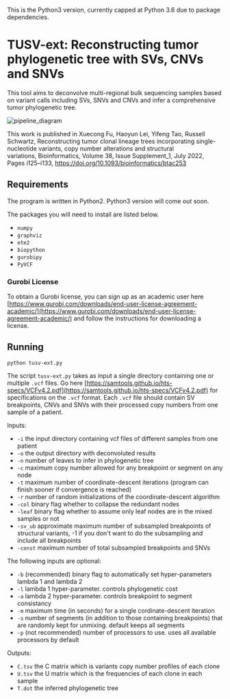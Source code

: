 This is the Python3 version, currently capped at Python 3.6 due to package dependencies.

# TUSV-ext: Reconstructing tumor phylogenetic tree with SVs, CNVs and SNVs

This tool aims to deconvolve multi-regional bulk sequencing samples based on variant calls including SVs, SNVs and CNVs and infer a comprehensive tumor phylogenetic tree.

![pipeline_diagram](https://user-images.githubusercontent.com/44757116/178637052-cdf9be5a-687c-4d13-b8db-e886b506646c.png)

This work is published in Xuecong Fu, Haoyun Lei, Yifeng Tao, Russell Schwartz, Reconstructing tumor clonal lineage trees incorporating single-nucleotide variants, copy number alterations and structural variations, Bioinformatics, Volume 38, Issue Supplement_1, July 2022, Pages i125–i133, https://doi.org/10.1093/bioinformatics/btac253


## Requirements

The program is written in Python2. Python3 version will come out soon.

The packages you will need to install are listed below.

* `numpy`
* `graphviz`
* `ete2`
* `biopython`
* `gurobipy`
* `PyVCF`

### Gurobi License

To obtain a Gurobi license, you can sign up as an academic user here [https://www.gurobi.com/downloads/end-user-license-agreement-academic/](https://www.gurobi.com/downloads/end-user-license-agreement-academic/) and follow the instructions for downloading a license. 

## Running

`python tusv-ext.py`

The script `tusv-ext.py` takes as input a single directory containing one or multiple `.vcf` files. Go here [https://samtools.github.io/hts-specs/VCFv4.2.pdf](https://samtools.github.io/hts-specs/VCFv4.2.pdf) for specifications on the `.vcf` format. Each `.vcf` file should contain SV breakpoints, CNVs and SNVs with their processed copy numbers from one sample of a patient. 

Inputs:
* `-i` the input directory containing vcf files of different samples from one patient
* `-o` the output directory with deconvoluted results
* `-n` number of leaves to infer in phylogenetic tree
* `-c` maximum copy number allowed for any breakpoint or segment on any node
* `-t` maximum number of coordinate-descent iterations (program can finish sooner if convergence is reached)
* `-r` number of random initializations of the coordinate-descent algorithm
* `-col` binary flag whether to collapse the redundant nodes
* `-leaf` binary flag whether to assume only leaf nodes are in the mixed samples or not
* `-sv_ub` approximate maximum number of subsampled breakpoints of structural variants, -1 if you don't want to do the subsampling and include all breakpoints
* `-const` maximum number of total subsampled breakpoints and SNVs

The following inputs are optional:

* `-b` (recommended) binary flag to automatically set hyper-parameters lambda 1 and lambda 2
* `-l` lambda 1 hyper-parameter. controls phylogenetic cost
* `-a` lambda 2 hyper-parameter. controls breakpoint to segment consistancy
* `-m` maximum time (in seconds) for a single cordinate-descent iteration
* `-s` number of segments (in addition to those containing breakpoints) that are randomly kept for unmixing. default keeps all segments
* `-p` (not recommended) number of processors to use. uses all available processors by default

Outputs:
* `C.tsv` the C matrix which is variants copy number profiles of each clone
* `U.tsv` the U matrix which is the frequencies of each clone in each sample
* `T.dot` the inferred phylogenetic tree
